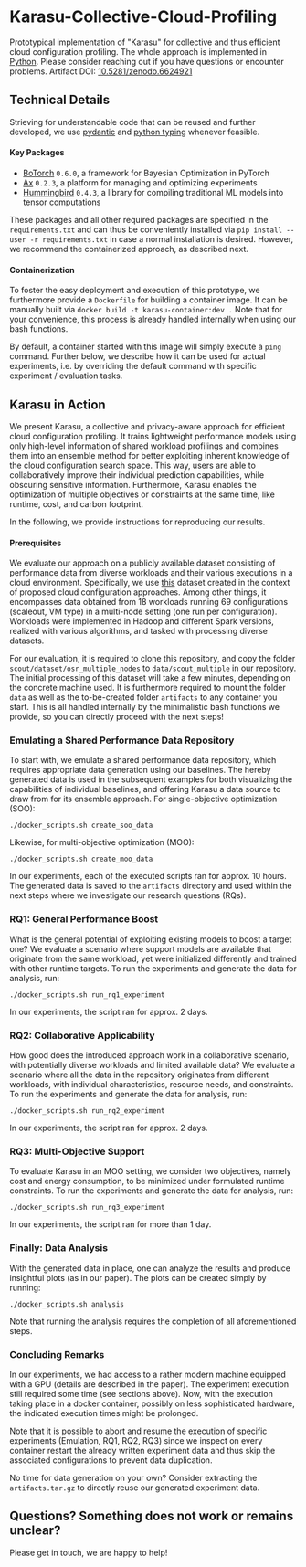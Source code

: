 # Karasu-Collective-Cloud-Profiling

Prototypical implementation of "Karasu" for collective and thus efficient cloud configuration profiling. 
The whole approach is implemented in [Python](https://docs.python.org/3.8/).
Please consider reaching out if you have questions or encounter problems.
Artifact DOI: [10.5281/zenodo.6624921](https://doi.org/10.5281/zenodo.6624921)

## Technical Details

Strieving for understandable code that can be reused and further developed, 
we use [pydantic](https://pydantic-docs.helpmanual.io/) and
[python typing](https://docs.python.org/3/library/typing.html#) whenever feasible. 


#### Key Packages
* [BoTorch](https://botorch.org/) `0.6.0`, a framework for Bayesian Optimization in PyTorch
* [Ax](https://ax.dev/) `0.2.3`, a platform for managing and optimizing experiments
* [Hummingbird](https://microsoft.github.io/hummingbird/index.html) `0.4.3`, a library for compiling traditional ML models into tensor computations

These packages and all other required packages are specified in the `requirements.txt` and 
can thus be conveniently installed via `pip install --user -r requirements.txt` in case a normal
installation is desired. However, we recommend the containerized approach, as described next.

#### Containerization

To foster the easy deployment and execution of this prototype, we furthermore provide a `Dockerfile` for building a container image.
It can be manually built via `docker build -t karasu-container:dev .` 
Note that for your convenience, this process is already handled internally when using our bash functions.

By default, a container started with this image will simply execute a `ping` command. Further below, we describe how it can be used for actual
experiments, i.e. by overriding the default command with specific experiment / evaluation tasks. 

## Karasu in Action

We present Karasu, a collective and privacy-aware approach for efficient cloud configuration profiling. 
It trains lightweight performance models using only high-level information of shared workload profilings and combines them into an ensemble method for better exploiting inherent knowledge of the cloud configuration search space.
This way, users are able to collaboratively improve their individual prediction capabilities, while obscuring sensitive information.
Furthermore, Karasu enables the optimization of multiple objectives or constraints at the same time, like runtime, cost, and carbon footprint.

In the following, we provide instructions for reproducing our results.

#### Prerequisites

We evaluate our approach on a publicly available dataset consisting of performance data 
from diverse workloads and their various executions in a cloud environment.
Specifically, we use [this](https://github.com/oxhead/scout) dataset created in the context of proposed cloud configuration approaches.
Among other things, it encompasses data obtained from 18 workloads running 69 configurations (scaleout, VM type) in a multi-node setting (one run per configuration).
Workloads were implemented in Hadoop and different Spark versions, realized with various algorithms, and tasked with processing diverse datasets.

For our evaluation, it is required to clone this repository, and copy the folder `scout/dataset/osr_multiple_nodes` to `data/scout_multiple` in our repository.
The initial processing of this dataset will take a few minutes, depending on the concrete machine used.
It is furthermore required to mount the folder `data` as well as the to-be-created folder `artifacts` to any container you start.
This is all handled internally by the minimalistic bash functions we provide, 
so you can directly proceed with the next steps!

### Emulating a Shared Performance Data Repository

To start with, we emulate a shared performance data repository, which requires appropriate data generation using our baselines.
The hereby generated data is used in the subsequent examples for both visualizing the capabilities of individual baselines, 
and offering Karasu a data source to draw from for its ensemble approach. For single-objective optimization (SOO):
```
./docker_scripts.sh create_soo_data
```
Likewise, for multi-objective optimization (MOO):
```
./docker_scripts.sh create_moo_data
```
In our experiments, each of the executed scripts ran for approx. 10 hours. 
The generated data is saved to the `artifacts` directory and used within the next steps
where we investigate our research questions (RQs).

### RQ1: General Performance Boost

What is the general potential of exploiting existing models to boost a target one? 
We evaluate a scenario where support models are available that originate from the same workload, 
yet were initialized differently and trained with other runtime targets.
To run the experiments and generate the data for analysis, run:
```
./docker_scripts.sh run_rq1_experiment
```
In our experiments, the script ran for approx. 2 days.

### RQ2: Collaborative Applicability

How good does the introduced approach work in a collaborative scenario, with potentially diverse workloads and limited available data? 
We evaluate a scenario where all the data in the repository originates from different workloads, 
with individual characteristics, resource needs, and constraints.
To run the experiments and generate the data for analysis, run:
```
./docker_scripts.sh run_rq2_experiment
```
In our experiments, the script ran for approx. 2 days.

### RQ3: Multi-Objective Support

To evaluate Karasu in an MOO setting, we consider two objectives, 
namely cost and energy consumption, to be minimized under formulated runtime constraints.
To run the experiments and generate the data for analysis, run:
```
./docker_scripts.sh run_rq3_experiment
```
In our experiments, the script ran for more than 1 day.

### Finally: Data Analysis

With the generated data in place, one can analyze the results and produce insightful plots (as in our paper).
The plots can be created simply by running:
```
./docker_scripts.sh analysis
```
Note that running the analysis requires the completion of all aforementioned steps.

### Concluding Remarks

In our experiments, we had access to a rather modern machine equipped with a GPU (details are described in the paper).
The experiment execution still required some time (see sections above).
Now, with the execution taking place in a docker container, possibly on less sophisticated hardware,
the indicated execution times might be prolonged.

Note that it is possible to abort and resume the execution of specific experiments (Emulation, RQ1, RQ2, RQ3)
since we inspect on every container restart the already written experiment data and thus 
skip the associated configurations to prevent data duplication.

No time for data generation on your own? Consider extracting the `artifacts.tar.gz` to directly reuse our generated experiment data.

## Questions? Something does not work or remains unclear?
Please get in touch, we are happy to help!
